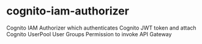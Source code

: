 # cognito-iam-authorizer
Cognito IAM Authorizer which authenticates Cognito JWT token and attach Cognito UserPool User Groups Permission to invoke API Gateway

